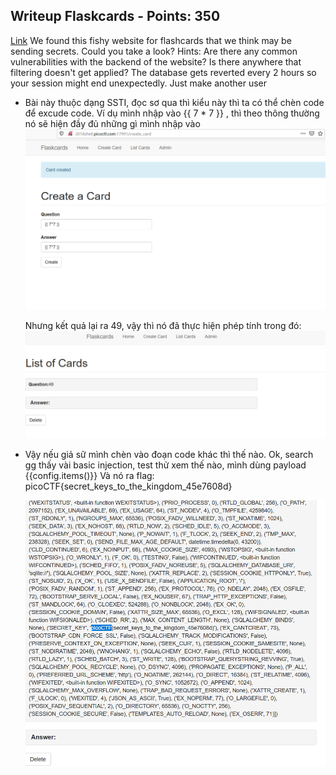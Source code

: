 ## Writeup Flaskcards - Points: 350
  [Link](http://2018shell.picoctf.com:17991/)
  We found this fishy website for flashcards that we think may be sending secrets. Could you take a look?
  Hints: Are there any common vulnerabilities with the backend of the website?
         Is there anywhere that filtering doesn't get applied?
         The database gets reverted every 2 hours so your session might end unexpectedly. Just make another user

- Bài này thuộc dạng SSTI, đọc sơ qua thì kiểu này thì ta có thể chèn code để excude code.
  Ví dụ mình nhập vào {{ 7 * 7 }} , thì theo thông thường nó sẽ hiện đầy đủ những gì mình nhập vào 
  <img src="./1.png">

  Nhưng kết quả lại ra 49, vậy thì nó đã thực hiện phép tính trong đó:
  <img src="./2.png">

- Vậy nếu giả sữ mình chèn vào đoạn code khác thì thế nào.
  Ok, search gg thấy vài basic injection, test thử xem thế nào, mình dùng payload {{config.items()}}
  Và nó ra flag: picoCTF{secret_keys_to_the_kingdom_45e7608d}

  <img src="./3.png">